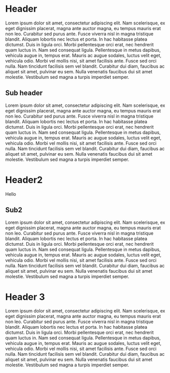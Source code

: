# Header
Lorem ipsum dolor sit amet, consectetur adipiscing elit. Nam scelerisque, ex eget dignissim placerat, magna ante auctor magna, eu tempus mauris erat non leo. Curabitur sed purus ante. Fusce viverra nisl in magna tristique blandit. Aliquam lobortis nec lectus et porta. In hac habitasse platea dictumst. Duis in ligula orci. Morbi pellentesque orci erat, nec hendrerit quam luctus in. Nam sed consequat ligula. Pellentesque in metus dapibus, vehicula augue in, tempus erat. Mauris ac augue sodales, luctus velit eget, vehicula odio. Morbi vel mollis nisi, sit amet facilisis ante. Fusce sed orci nulla. Nam tincidunt facilisis sem vel blandit. Curabitur dui diam, faucibus ac aliquet sit amet, pulvinar eu sem. Nulla venenatis faucibus dui sit amet molestie. Vestibulum sed magna a turpis imperdiet semper.

## Sub header
Lorem ipsum dolor sit amet, consectetur adipiscing elit. Nam scelerisque, ex eget dignissim placerat, magna ante auctor magna, eu tempus mauris erat non leo. Curabitur sed purus ante. Fusce viverra nisl in magna tristique blandit. Aliquam lobortis nec lectus et porta. In hac habitasse platea dictumst. Duis in ligula orci. Morbi pellentesque orci erat, nec hendrerit quam luctus in. Nam sed consequat ligula. Pellentesque in metus dapibus, vehicula augue in, tempus erat. Mauris ac augue sodales, luctus velit eget, vehicula odio. Morbi vel mollis nisi, sit amet facilisis ante. Fusce sed orci nulla. Nam tincidunt facilisis sem vel blandit. Curabitur dui diam, faucibus ac aliquet sit amet, pulvinar eu sem. Nulla venenatis faucibus dui sit amet molestie. Vestibulum sed magna a turpis imperdiet semper.

# Header2
Hello
## Sub2
Lorem ipsum dolor sit amet, consectetur adipiscing elit. Nam scelerisque, ex eget dignissim placerat, magna ante auctor magna, eu tempus mauris erat non leo. Curabitur sed purus ante. Fusce viverra nisl in magna tristique blandit. Aliquam lobortis nec lectus et porta. In hac habitasse platea dictumst. Duis in ligula orci. Morbi pellentesque orci erat, nec hendrerit quam luctus in. Nam sed consequat ligula. Pellentesque in metus dapibus, vehicula augue in, tempus erat. Mauris ac augue sodales, luctus velit eget, vehicula odio. Morbi vel mollis nisi, sit amet facilisis ante. Fusce sed orci nulla. Nam tincidunt facilisis sem vel blandit. Curabitur dui diam, faucibus ac aliquet sit amet, pulvinar eu sem. Nulla venenatis faucibus dui sit amet molestie. Vestibulum sed magna a turpis imperdiet semper.

# Header 3
Lorem ipsum dolor sit amet, consectetur adipiscing elit. Nam scelerisque, ex eget dignissim placerat, magna ante auctor magna, eu tempus mauris erat non leo. Curabitur sed purus ante. Fusce viverra nisl in magna tristique blandit. Aliquam lobortis nec lectus et porta. In hac habitasse platea dictumst. Duis in ligula orci. Morbi pellentesque orci erat, nec hendrerit quam luctus in. Nam sed consequat ligula. Pellentesque in metus dapibus, vehicula augue in, tempus erat. Mauris ac augue sodales, luctus velit eget, vehicula odio. Morbi vel mollis nisi, sit amet facilisis ante. Fusce sed orci nulla. Nam tincidunt facilisis sem vel blandit. Curabitur dui diam, faucibus ac aliquet sit amet, pulvinar eu sem. Nulla venenatis faucibus dui sit amet molestie. Vestibulum sed magna a turpis imperdiet semper.
